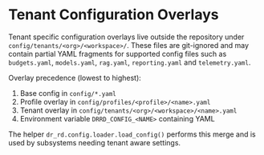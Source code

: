 # Tenant Configuration Overlays

Tenant specific configuration overlays live outside the repository under
`config/tenants/<org>/<workspace>/`. These files are git-ignored and may contain
partial YAML fragments for supported config files such as `budgets.yaml`,
`models.yaml`, `rag.yaml`, `reporting.yaml` and `telemetry.yaml`.

Overlay precedence (lowest to highest):
1. Base config in `config/*.yaml`
2. Profile overlay in `config/profiles/<profile>/<name>.yaml`
3. Tenant overlay in `config/tenants/<org>/<workspace>/<name>.yaml`
4. Environment variable `DRRD_CONFIG_<NAME>` containing YAML

The helper `dr_rd.config.loader.load_config()` performs this merge and is used by
subsystems needing tenant aware settings.
